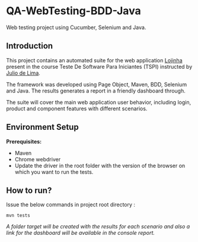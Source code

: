 # QA-WebTesting-BDD-Java
Web testing project using Cucumber, Selenium and Java.


## Introduction
This project contains an automated suite for the web application <a href="http://165.227.93.41/lojinha-web/">Lojinha</a> present in the course Teste De Software Para Iniciantes (TSPI) instructed by <a href="https://www.juliodelima.com.br/"> Julio de Lima</a>. 

The framework was developed using Page Object, Maven, BDD, Selenium and Java. The results generates a report in a friendly dashboard through.

The suite will cover the main web application user behavior, including login, product and component features with different scenarios. 

## Environment Setup
**Prerequisites:** 
* Maven 
* Chrome webdriver
* Update the driver in the root folder with the version of the browser on which you want to run the tests.


## How to run?

Issue the below commands in project root directory :
```
mvn tests
```

_A folder target will be created with the results for each scenario and also a link for the dashboard will be available in the console report._




